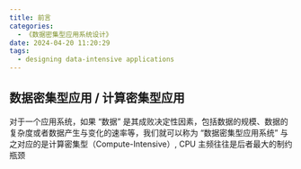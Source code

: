 ```yaml
---
title: 前言
categories:
  - 《数据密集型应用系统设计》
date: 2024-04-20 11:20:29
tags:
  - designing data-intensive applications
---
```


## 数据密集型应用 / 计算密集型应用

对于一个应用系统，如果 “数据” 是其成败决定性因素，包括数据的规模、数据的复杂度或者数据产生与变化的速率等，我们就可以称为 “数据密集型应用系统” 与之对应的是计算密集型（Compute-Intensive）, CPU 主频往往是后者最大的制约瓶颈